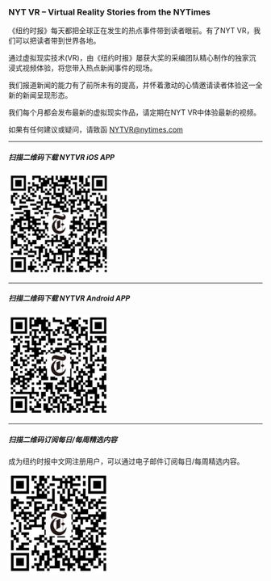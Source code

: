 ### NYT VR – Virtual Reality Stories from the NYTimes
《纽约时报》每天都把全球正在发生的热点事件带到读者眼前。有了NYT VR，我们可以把读者带到世界各地。 

通过虚拟现实技术(VR)，由《纽约时报》屡获大奖的采编团队精心制作的独家沉浸式视频体验，将您带入热点新闻事件的现场。 

我们报道新闻的能力有了前所未有的提高，并怀着激动的心情邀请读者体验这一全新的新闻呈现形态。 

我们每个月都会发布最新的虚拟现实作品，请定期在NYT VR中体验最新的视频。 

如果有任何建议或疑问，请致函 NYTVR@nytimes.com

***

##### 扫描二维码下载 NYTVR iOS APP
[<img src="https://raw.githubusercontent.com/chinanyt/apps/gh-pages/images/newsapp-iOS.png" alt="扫描二维码下载 NYTVR iOS APP" width="200">](https://itunes.apple.com/us/app/nyt-vr/id1028562337?mt=8 "NYTVR iOS APP")

***

##### 扫描二维码下载 NYTVR Android APP
[<img src="https://raw.githubusercontent.com/chinanyt/apps/gh-pages/images/android-latest.png" alt="扫描二维码下载 NYTVR Android APP" width="200">](http://app.mi.com/download/363198 "NYTVR Android APP")

***

##### 扫描二维码订阅每日/每周精选内容
成为纽约时报中文网注册用户，可以通过电子邮件订阅每日/每周精选内容。

[<img src="https://raw.githubusercontent.com/chinanyt/apps/gh-pages/images/nytcn-registration.png" alt="扫描二维码订阅每日/每周精选内容" width="200">](https://d3nkbrensxlx96.cloudfront.net/mobile/register/ "注册并订阅每日/每周精选内容")
